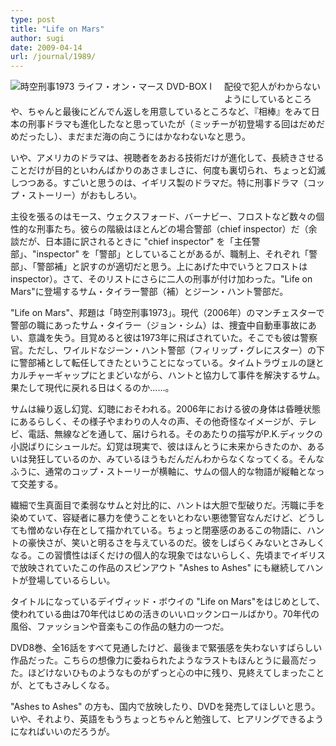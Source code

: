 ```yaml
---
type: post
title: "Life on Mars"
author: sugi
date: 2009-04-14
url: /journal/1989/
---
```

<a href="http://www.amazon.co.jp/exec/obidos/ASIN/B001GKZYDQ/chezsugi-22/ref=nosim/" onclick="_gaq.push(['_trackEvent', 'outbound-article', 'http://www.amazon.co.jp/exec/obidos/ASIN/B001GKZYDQ/chezsugi-22/ref=nosim/', '']);" name="amazletlink" target="_blank"><img src="http://i2.wp.com/ecx.images-amazon.com/images/I/51EpjxSt8wL._SL160_.jpg?w=660" alt="時空刑事1973 ライフ・オン・マース DVD-BOX I" class="alignleft" style="float: left; margin: 0 20px 20px 0;" data-recalc-dims="1" /></a>

配役で犯人がわからないようにしているところや、ちゃんと最後にどんでん返しを用意しているところなど、『相棒』をみて日本の刑事ドラマも進化したなと思っていたが（ミッチーが初登場する回はだめだめだったし）、まだまだ海の向こうにはかなわないなと思う。

いや、アメリカのドラマは、視聴者をあおる技術だけが進化して、長続きさせることだけが目的といわんばかりのあさましさに、何度も裏切られ、ちょっと幻滅しつつある。すごいと思うのは、イギリス製のドラマだ。特に刑事ドラマ（コップ・ストーリー）がおもしろい。

主役を張るのはモース、ウェクスフォード、バーナビー、フロストなど数々の個性的な刑事たち。彼らの階級はほとんどの場合警部（chief inspector）だ（余談だが、日本語に訳されるときに "chief inspector" を「主任警部」、"inspector" を「警部」としていることがあるが、職制上、それぞれ「警部」、「警部補」と訳すのが適切だと思う。上にあげた中でいうとフロストは inspector）。さて、そのリストにさらに二人の刑事が付け加わった。"Life on Mars"に登場するサム・タイラー警部（補）とジーン・ハント警部だ。

"Life on Mars"、邦題は「時空刑事1973」。現代（2006年）のマンチェスターで警部の職にあったサム・タイラー（ジョン・シム）は、捜査中自動車事故にあい、意識を失う。目覚めると彼は1973年に飛ばされていた。そこでも彼は警察官。ただし、ワイルドなジーン・ハント警部（フィリップ・グレにスター）の下に警部補として転任してきたということになっている。タイムトラヴェルの謎とカルチャーギャップにとまどいながら、ハントと協力して事件を解決するサム。果たして現代に戻れる日はくるのか......。

サムは繰り返し幻覚、幻聴におそわれる。2006年における彼の身体は昏睡状態にあるらしく、その様子やまわりの人々の声、その他奇怪なイメージが、テレビ、電話、無線などを通して、届けられる。そのあたりの描写がP.K.ディックの小説ばりにシュールだ。幻覚は現実で、彼はほんとうに未来からきたのか、あるいは発狂しているのか、みているほうもだんだんわからなくなってくる。そんなふうに、通常のコップ・ストーリーが横軸に、サムの個人的な物語が縦軸となって交差する。

繊細で生真面目で柔弱なサムと対比的に、ハントは大胆で型破りだ。汚職に手を染めていて、容疑者に暴力を使うことをいとわない悪徳警官なんだけど、どうしても憎めない存在として描かれている。ちょっと閉塞感のあるこの物語に、ハントの豪快さが、笑いと明るさを与えているのだ。彼をしばらくみないとさみしくなる。この習慣性はぼくだけの個人的な現象ではないらしく、先頃までイギリスで放映されていたこの作品のスピンアウト "Ashes to Ashes" にも継続してハントが登場しているらしい。

タイトルになっているデイヴィッド・ボウイの "Life on Mars"をはじめとして、使われている曲は70年代はじめの活きのいいロックンロールばかり。70年代の風俗、ファッションや音楽もこの作品の魅力の一つだ。

DVD8巻、全16話をすべて見通したけど、最後まで緊張感を失わないすばらしい作品だった。こちらの想像力に委ねられたようなラストもほんとうに最高だった。ほどけないひものようなものがずっと心の中に残り、見終えてしまったことが、とてもさみしくなる。

"Ashes to Ashes" の方も、国内で放映したり、DVDを発売してほしいと思う。 いや、それより、英語をもうちょっとちゃんと勉強して、ヒアリングできるようになればいいのだろうが。

